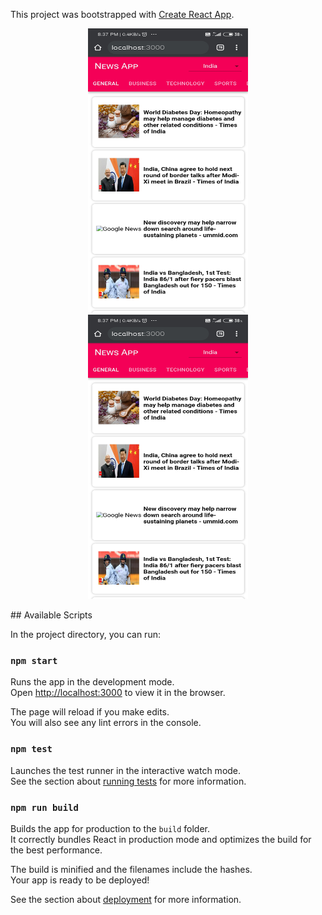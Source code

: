 This project was bootstrapped with [Create React App](https://github.com/facebook/create-react-app).
<p align="center">
  <img src="https://raw.githubusercontent.com/samik966/News-App-ReactJS/master/Screen1.jpg" width="256" height="455">
  <img src="https://raw.githubusercontent.com/samik966/News-App-ReactJS/master/Screen1.jpg" width="256" height="455">
</p>
## Available Scripts

In the project directory, you can run:

### `npm start`

Runs the app in the development mode.<br />
Open [http://localhost:3000](http://localhost:3000) to view it in the browser.

The page will reload if you make edits.<br />
You will also see any lint errors in the console.

### `npm test`

Launches the test runner in the interactive watch mode.<br />
See the section about [running tests](https://facebook.github.io/create-react-app/docs/running-tests) for more information.

### `npm run build`

Builds the app for production to the `build` folder.<br />
It correctly bundles React in production mode and optimizes the build for the best performance.

The build is minified and the filenames include the hashes.<br />
Your app is ready to be deployed!

See the section about [deployment](https://facebook.github.io/create-react-app/docs/deployment) for more information.

 

